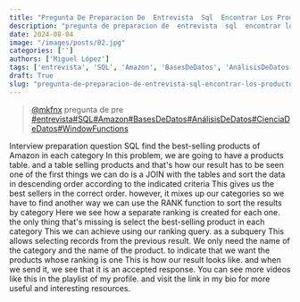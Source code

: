 ```yaml
---
title: "Pregunta De Preparacion De  Entrevista  Sql  Encontrar Los Productos Mas"
description: "pregunta de preparacion de  entrevista  sql  encontrar los productos mas"
date: 2024-08-04
image: "/images/posts/02.jpg"
categories: ['']
authors: ['Miguel López']
tags: ['entrevista', 'SQL', 'Amazon', 'BasesDeDatos', 'AnálisisDeDatos', 'CienciaDeDatos', 'WindowFunctions']
draft: True
slug: "pregunta-de-preparacion-de-entrevista-sql-encontrar-los-productos-mas"
---
```


<blockquote class="tiktok-embed" cite="{https://www.tiktok.com/@mkfnx/video/7366058878104030472}" data-video-id="7366058878104030472" style="max-width: 605px;min-width: 325px;" > <section> <a target="_blank" title="@mkfnx" href="https://www.tiktok.com/@mkfnx?refer=embed">@mkfnx</a> pregunta de pre </section> <a title="entrevista" target="_blank" href="https://www.tiktok.com/tag/entrevista?refer=embed">#entrevista</a><a title="SQL" target="_blank" href="https://www.tiktok.com/tag/SQL?refer=embed">#SQL</a><a title="Amazon" target="_blank" href="https://www.tiktok.com/tag/Amazon?refer=embed">#Amazon</a><a title="BasesDeDatos" target="_blank" href="https://www.tiktok.com/tag/BasesDeDatos?refer=embed">#BasesDeDatos</a><a title="AnálisisDeDatos" target="_blank" href="https://www.tiktok.com/tag/AnálisisDeDatos?refer=embed">#AnálisisDeDatos</a><a title="CienciaDeDatos" target="_blank" href="https://www.tiktok.com/tag/CienciaDeDatos?refer=embed">#CienciaDeDatos</a><a title="WindowFunctions" target="_blank" href="https://www.tiktok.com/tag/WindowFunctions?refer=embed">#WindowFunctions</a> </blockquote> <script async src="https://www.tiktok.com/embed.js"></script>

Interview preparation question SQL find the best-selling products of Amazon in each category In this problem,  we are going to have a products table. and a table selling products and that's how our result has to be seen one of the first things we can do is a JOIN with the tables and sort the data in descending order according to the indicated criteria This gives us the best sellers in the correct order. however,  it mixes up our categories so we have to find another way we can use the RANK function to sort the results by category Here we see how a separate ranking is created for each one. the only thing that's missing is select the best-selling product in each category This we can achieve using our ranking query. as a subquery This allows selecting records from the previous result. We only need the name of the category and the name of the product. to indicate that we want the products whose ranking is one This is how our result looks like. and when we send it,  we see that it is an accepted response. You can see more videos like this in the playlist of my profile. and visit the link in my bio for more useful and interesting resources. 